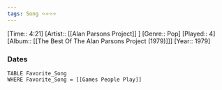 ```yaml
---
tags: Song ⭐⭐⭐⭐ 
---
```

[Time:: 4:21]
[Artist:: [[Alan Parsons Project]] ]
[Genre:: Pop]
[Played:: 4]
[Album:: [[The Best Of The Alan Parsons Project (1979)]]]
[Year:: 1979]
### Dates
````dataview
TABLE Favorite_Song
WHERE Favorite_Song = [[Games People Play]]
````